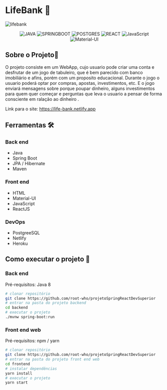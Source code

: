 # LifeBank 📑

![lifebank ](https://github.com/root-who/LifeBank/blob/main/ScreenshotDoJogo.png)

<p align="center">
<img alt="JAVA" src="https://img.shields.io/badge/-Java-007396?style=flat-square&logo=java"/>
<img alt="SPRINGBOOT" src="https://img.shields.io/badge/-Spring-6DB33F?style=flat-square&logo=spring&logoColor=white"/>
<img alt="POSTGRES" src="https://img.shields.io/badge/-Postgresql-336791.svg?&style=flat-square&logo=postgresql&logoColor=white"/>
<img alt="REACT" src="https://img.shields.io/badge/-React%20-%2320232a.svg?&style=flat-square&logo=react&logoColor=%2361DAFB"/>
<img alt="JavaScript" src="https://img.shields.io/badge/JavaScript%20-%23F7DF1E.svg?logo=javascript&logoColor=black"/>
<img alt="Material-UI" src="https://img.shields.io/badge/Material--UI-0081CB?style=flat-square&logo=material-ui&logoColor=white"/>
</p>

## Sobre o Projeto📖

O projeto consiste em um WebApp, cujo usuario pode criar uma conta e desfrutar de um jogo de tabuleiro, que é bem parecido com banco imobiliário e afins, porém com um proposito educacional.
Durante o jogo o usuario poderá optar por compras, apostas, investimentos, etc. E o jogo enviará mensagens sobre porque poupar dinheiro, alguns investimentos para quem quer começar e perguntas que leva o usuario a pensar de forma consciente em ralação ao dinheiro .


Link para o site: https://life-bank.netlify.app


## Ferramentas 🛠

### Back end

- Java
- Spring Boot
- JPA / Hibernate
- Maven

### Front end

 - HTML 
 - Material-UI
 - JavaScript
 - ReactJS

### DevOps

 - PostgreeSQL
 - Netlify
 - Heroku

## Como executar o projeto :rocket:

### Back end
Pré-requisitos: Java 8

```bash
# clonar repositório
git clone https://github.com/root-who/projetoSpringReactDevSuperior
# entrar na pasta do projeto backend
cd backend
# executar o projeto
./mvnw spring-boot:run
```

### Front end web
Pré-requisitos: npm / yarn

```bash
# clonar repositório
git clone https://github.com/root-who/projetoSpringReactDevSuperior
# entrar na pasta do projeto front end web
cd frontend
# instalar dependências
yarn install
# executar o projeto
yarn start
```